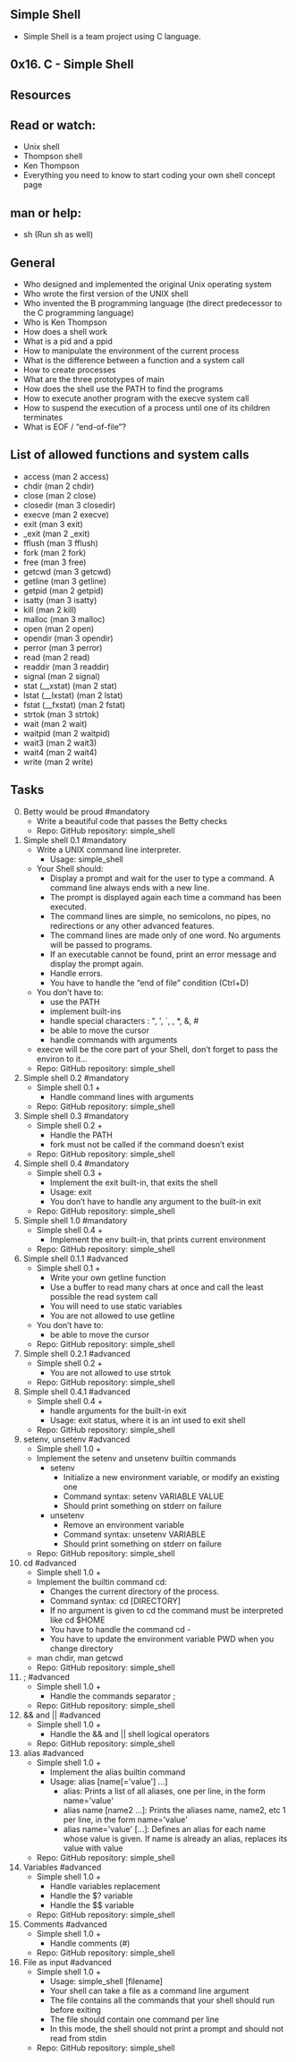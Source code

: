 Simple Shell
-------------
* Simple Shell is a team project using C language.

0x16. C - Simple Shell
-----------------------

Resources
----------
Read or watch:
--------------
* Unix shell
* Thompson shell
* Ken Thompson
* Everything you need to know to start coding your own shell concept page

man or help:
-------------
* sh (Run sh as well)

General
--------
* Who designed and implemented the original Unix operating system
* Who wrote the first version of the UNIX shell
* Who invented the B programming language
  (the direct predecessor to the C programming language)
* Who is Ken Thompson
* How does a shell work
* What is a pid and a ppid
* How to manipulate the environment of the current process
* What is the difference between a function and a system call
* How to create processes
* What are the three prototypes of main
* How does the shell use the PATH to find the programs
* How to execute another program with the execve system call
* How to suspend the execution of a process until
  one of its children terminates
* What is EOF / “end-of-file”?

List of allowed functions and system calls
-------------------------------------------
* access (man 2 access)
* chdir (man 2 chdir)
* close (man 2 close)
* closedir (man 3 closedir)
* execve (man 2 execve)
* exit (man 3 exit)
* _exit (man 2 _exit)
* fflush (man 3 fflush)
* fork (man 2 fork)
* free (man 3 free)
* getcwd (man 3 getcwd)
* getline (man 3 getline)
* getpid (man 2 getpid)
* isatty (man 3 isatty)
* kill (man 2 kill)
* malloc (man 3 malloc)
* open (man 2 open)
* opendir (man 3 opendir)
* perror (man 3 perror)
* read (man 2 read)
* readdir (man 3 readdir)
* signal (man 2 signal)
* stat (__xstat) (man 2 stat)
* lstat (__lxstat) (man 2 lstat)
* fstat (__fxstat) (man 2 fstat)
* strtok (man 3 strtok)
* wait (man 2 wait)
* waitpid (man 2 waitpid)
* wait3 (man 2 wait3)
* wait4 (man 2 wait4)
* write (man 2 write)

Tasks
------
0. Betty would be proud #mandatory
	- Write a beautiful code that passes the Betty checks
	- Repo: GitHub repository: simple_shell
1. Simple shell 0.1 #mandatory
	- Write a UNIX command line interpreter.
		* Usage: simple_shell
	- Your Shell should:
		* Display a prompt and wait for the user to type a command.
		  A command line always ends with a new line.
		* The prompt is displayed again each time a command
		  has been executed.
		* The command lines are simple, no semicolons, no pipes,
		  no redirections or any other advanced features.
		* The command lines are made only of one word.
		  No arguments will be passed to programs.
		* If an executable cannot be found, print an error message
		  and display the prompt again.
		* Handle errors.
		* You have to handle the “end of file” condition (Ctrl+D)
	- You don’t have to:
		* use the PATH
		* implement built-ins
		* handle special characters : ", ', `, \, *, &, #
		* be able to move the cursor
		* handle commands with arguments
	- execve will be the core part of your Shell,
	  don’t forget to pass the environ to it…
	- Repo: GitHub repository: simple_shell
2. Simple shell 0.2 #mandatory
	- Simple shell 0.1 +
		* Handle command lines with arguments
	- Repo: GitHub repository: simple_shell
3. Simple shell 0.3 #mandatory
	- Simple shell 0.2 +
		* Handle the PATH
		* fork must not be called if the command doesn’t exist
	- Repo: GitHub repository: simple_shell
4. Simple shell 0.4 #mandatory
	- Simple shell 0.3 +
		* Implement the exit built-in, that exits the shell
		* Usage: exit
		* You don’t have to handle any argument to the built-in exit
	- Repo: GitHub repository: simple_shell
5. Simple shell 1.0 #mandatory
	- Simple shell 0.4 +
		* Implement the env built-in, that prints current environment
	- Repo: GitHub repository: simple_shell
6. Simple shell 0.1.1 #advanced
	- Simple shell 0.1 +
		* Write your own getline function
		* Use a buffer to read many chars at once
		  and call the least possible the read system call
		* You will need to use static variables
		* You are not allowed to use getline
	- You don’t have to:
		* be able to move the cursor
	- Repo: GitHub repository: simple_shell
7. Simple shell 0.2.1 #advanced
	- Simple shell 0.2 +
		* You are not allowed to use strtok
	- Repo: GitHub repository: simple_shell
8. Simple shell 0.4.1 #advanced
	- Simple shell 0.4 +
		* handle arguments for the built-in exit
		* Usage: exit status, where it is an int used to exit shell
	- Repo: GitHub repository: simple_shell
9. setenv, unsetenv #advanced
	- Simple shell 1.0 +
	- Implement the setenv and unsetenv builtin commands
		* setenv
			* Initialize a new environment variable,
			  or modify an existing one
			* Command syntax: setenv VARIABLE VALUE
			* Should print something on stderr on failure
		* unsetenv
			* Remove an environment variable
			* Command syntax: unsetenv VARIABLE
			* Should print something on stderr on failure
	- Repo: GitHub repository: simple_shell
10. cd #advanced
	- Simple shell 1.0 +
	- Implement the builtin command cd:
		* Changes the current directory of the process.
		* Command syntax: cd [DIRECTORY]
		* If no argument is given to cd the command must
		  be interpreted like cd $HOME
		* You have to handle the command cd -
		* You have to update the environment variable PWD
		  when you change directory
	- man chdir, man getcwd
	- Repo: GitHub repository: simple_shell
11. ; #advanced
	- Simple shell 1.0 +
		* Handle the commands separator ;
	- Repo: GitHub repository: simple_shell
12. && and || #advanced
	- Simple shell 1.0 +
		* Handle the && and || shell logical operators
	- Repo: GitHub repository: simple_shell
13. alias #advanced
	- Simple shell 1.0 +
		* Implement the alias builtin command
		* Usage: alias [name[='value'] ...]
			* alias: Prints a list of all aliases,
			  one per line, in the form name='value'
			* alias name [name2 ...]: Prints the aliases name,
			  name2, etc 1 per line, in the form name='value'
			* alias name='value' [...]: Defines an alias for
			  each name whose value is given.
			  If name is already an alias,
			  replaces its value with value
	- Repo: GitHub repository: simple_shell
14. Variables #advanced
	- Simple shell 1.0 +
		* Handle variables replacement
		* Handle the $? variable
		* Handle the $$ variable
	- Repo: GitHub repository: simple_shell
15. Comments #advanced
	- Simple shell 1.0 +
		* Handle comments (#)
	- Repo: GitHub repository: simple_shell
16. File as input #advanced
	- Simple shell 1.0 +
		* Usage: simple_shell [filename]
		* Your shell can take a file as a command line argument
		* The file contains all the commands
		  that your shell should run before exiting
		* The file should contain one command per line
		* In this mode, the shell should not print a prompt
		  and should not read from stdin
	- Repo: GitHub repository: simple_shell
